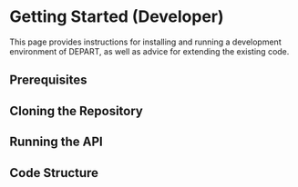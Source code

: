 # Getting Started (Developer)

This page provides instructions for installing and running a development environment of DEPART, as well as advice for extending the existing code.

## Prerequisites

## Cloning the Repository

## Running the API

## Code Structure
